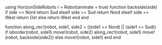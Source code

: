 using HorizonSideRobots
r = Robot(animate = true)
function backside(side)
    if side == Nord 
        return Sud
    elseif side == Sud 
        return Nord
    elseif side == West
        return Ost
    else
        return West 
    end
end

function along_rec!(robot, side1, side2 = ((side1 == Nord) || (side1 == Sud))
    if isborder(robot, side1)
        move!(robot, side2)
        along_rec!(robot, side1)
        move!(robot, backside(side2))
    else move!(robot, side1) end
end
